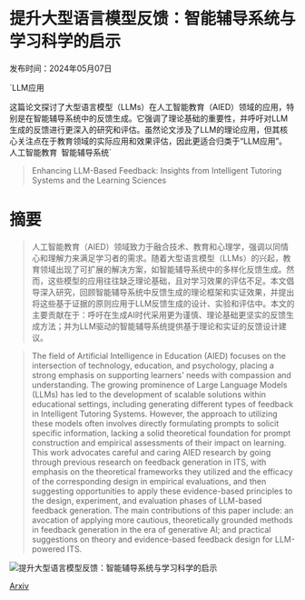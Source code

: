 # 提升大型语言模型反馈：智能辅导系统与学习科学的启示

发布时间：2024年05月07日

`LLM应用

这篇论文探讨了大型语言模型（LLMs）在人工智能教育（AIED）领域的应用，特别是在智能辅导系统中的反馈生成。它强调了理论基础的重要性，并呼吁对LLM生成的反馈进行更深入的研究和评估。虽然论文涉及了LLM的理论应用，但其核心关注点在于教育领域的实际应用和效果评估，因此更适合归类于“LLM应用”。` `人工智能教育` `智能辅导系统`

> Enhancing LLM-Based Feedback: Insights from Intelligent Tutoring Systems and the Learning Sciences

# 摘要

> 人工智能教育（AIED）领域致力于融合技术、教育和心理学，强调以同情心和理解力来满足学习者的需求。随着大型语言模型（LLMs）的兴起，教育领域出现了可扩展的解决方案，如智能辅导系统中的多样化反馈生成。然而，这些模型的应用往往缺乏理论基础，且对学习效果的评估不足。本文倡导深入研究，回顾智能辅导系统中反馈生成的理论框架和实证效果，并提出将这些基于证据的原则应用于LLM反馈生成的设计、实验和评估中。本文的主要贡献在于：呼吁在生成AI时代采用更为谨慎、理论基础更坚实的反馈生成方法；并为LLM驱动的智能辅导系统提供基于理论和实证的反馈设计建议。

> The field of Artificial Intelligence in Education (AIED) focuses on the intersection of technology, education, and psychology, placing a strong emphasis on supporting learners' needs with compassion and understanding. The growing prominence of Large Language Models (LLMs) has led to the development of scalable solutions within educational settings, including generating different types of feedback in Intelligent Tutoring Systems. However, the approach to utilizing these models often involves directly formulating prompts to solicit specific information, lacking a solid theoretical foundation for prompt construction and empirical assessments of their impact on learning. This work advocates careful and caring AIED research by going through previous research on feedback generation in ITS, with emphasis on the theoretical frameworks they utilized and the efficacy of the corresponding design in empirical evaluations, and then suggesting opportunities to apply these evidence-based principles to the design, experiment, and evaluation phases of LLM-based feedback generation. The main contributions of this paper include: an avocation of applying more cautious, theoretically grounded methods in feedback generation in the era of generative AI; and practical suggestions on theory and evidence-based feedback design for LLM-powered ITS.

![提升大型语言模型反馈：智能辅导系统与学习科学的启示](../../..//opt/data/Projects/HuggingArxiv/paper_images/2405.04645/potentials_in_its_workflow.png)

[Arxiv](https://arxiv.org/abs/2405.04645)